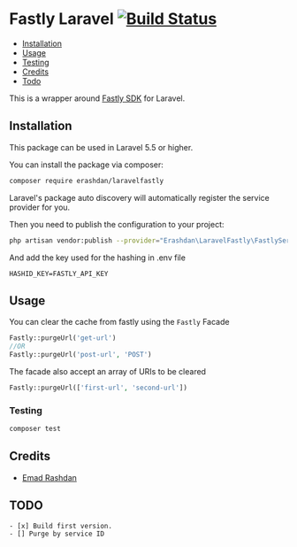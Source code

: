 # Fastly Laravel [![Build Status](https://travis-ci.org/erashdan/laravel-fastly.svg?branch=master)](https://travis-ci.org/erashdan/laravel-fastly)

* [Installation](#installation)
* [Usage](#usage)
* [Testing](#testing)
* [Credits](#credits)
* [Todo](#todo)

This is a wrapper around [Fastly SDK](https://github.com/fastly/fastly-php) for Laravel.

## Installation
This package can be used in Laravel 5.5 or higher.

You can install the package via composer:
``` bash
composer require erashdan/laravelfastly
```

Laravel's package auto discovery will automatically register the service provider for you.

Then you need to publish the configuration to your project:

```bash
php artisan vendor:publish --provider="Erashdan\LaravelFastly\FastlyServiceProvider" --tag="config"
``` 

And add the key used for the hashing in .env file
```dotenv
HASHID_KEY=FASTLY_API_KEY
```

## Usage
You can clear the cache from fastly using the `Fastly` Facade
```php
Fastly::purgeUrl('get-url')
//OR
Fastly::purgeUrl('post-url', 'POST')
```

The facade also accept an array of URIs to be cleared
```php
Fastly::purgeUrl(['first-url', 'second-url'])
```

### Testing
``` bash
composer test
```

## Credits
- [Emad Rashdan](https://github.com/erashdan)

## TODO 
```.todo
- [x] Build first version.
- [] Purge by service ID
```